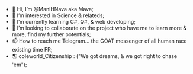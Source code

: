 - 👋 Hi, I’m @ManiHNava aka Mava;
- 👀 I’m interested in Science & relateds;
- 🌱 I’m currently learning C#, Q#, & web developing;
- 💞️ I’m looking to collaborate on the project who have me to learn more & more, find my further potentials; 
- 📫 How to reach me Telegram... the GOAT messenger of all human race existing time FR;
- 🌎 coleworld_Citizenship : ("We got dreams, & we got right to chase 'em");
<!---
ManiHNava/ManiHNava is a ✨ special ✨ repository because its `README.md` (this file) appears on your GitHub profile.
You can click the Preview link to take a look at your changes.
--->
